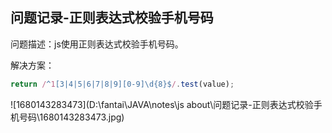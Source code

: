 ## 问题记录-正则表达式校验手机号码

问题描述：js使用正则表达式校验手机号码。

解决方案：

```javascript
return /^1[3|4|5|6|7|8|9][0-9]\d{8}$/.test(value);
```

![1680143283473](D:\fantai\JAVA\notes\js about\问题记录-正则表达式校验手机号码\1680143283473.jpg)